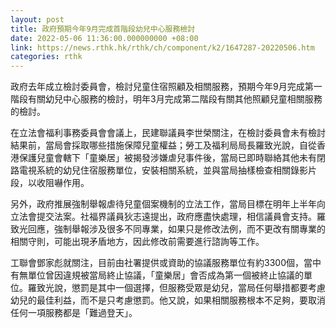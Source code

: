 ```yaml
---
layout: post
title: 政府預期今年9月完成首階段幼兒中心服務檢討
date: 2022-05-06 11:36:00.000000000 +08:00
link: https://news.rthk.hk/rthk/ch/component/k2/1647287-20220506.htm
categories: rthk
---
```


政府去年成立檢討委員會，檢討兒童住宿照顧及相關服務，預期今年9月完成第一階段有關幼兒中心服務的檢討，明年3月完成第二階段有關其他照顧兒童相關服務的檢討。

在立法會福利事務委員會會議上，民建聯議員李世榮關注，在檢討委員會未有檢討結果前，當局會採取哪些措施保障兒童權益；勞工及福利局局長羅致光說，自從香港保護兒童會轄下「童樂居」被揭發涉嫌虐兒事件後，當局已即時聯絡其他未有閉路電視系統的幼兒住宿服務單位，安裝相關系統，並與當局抽樣檢查相關錄影片段，以收阻嚇作用。

另外，政府推展強制舉報虐待兒童個案機制的立法工作，當局目標在明年上半年向立法會提交法案。社福界議員狄志遠提出，政府應盡快處理，相信議員會支持。羅致光回應，強制舉報涉及很多不同專業，如果只是修改法例，而不更改有關專業的相關守則，可能出現矛盾地方，因此修改前需要進行諮詢等工作。

工聯會鄧家彪就關注，目前由社署提供或資助的協議服務單位有約3300個，當中有無單位曾因違規被當局終止協議，「童樂居」會否成為第一個被終止協議的單位。羅致光說，懲罰是其中一個選擇，但服務受眾是幼兒，當局任何舉措都要考慮幼兒的最佳利益，而不是只考慮懲罰。他又說，如果相關服務根本不足夠，要取消任何一項服務都是「難過登天」。
